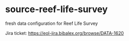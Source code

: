 # source-reef-life-survey
fresh data configuration for Reef Life Survey

Jira ticket: https://eol-jira.bibalex.org/browse/DATA-1620

